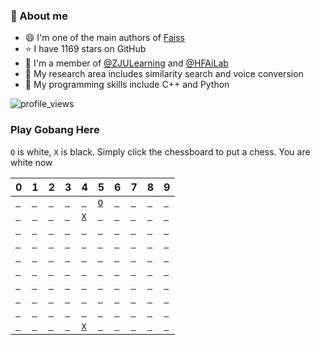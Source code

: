 
### 📖 About me

- 😄 I'm one of the main authors of [Faiss](https://github.com/facebookresearch/faiss)
- ⭐ I have 1169 stars on GitHub
- 🐼 I'm a member of [@ZJULearning](https://github.com/ZJULearning) and [@HFAiLab](https://github.com/HFAiLab)
- 🦊 My research area includes similarity search and voice conversion
- 🐨 My programming skills include C++ and Python

![profile_views](https://komarev.com/ghpvc/?username=kinglittleq&style=flat&label=Profile+views+since+2022/02/22)

### Play Gobang Here

`O` is white, `X` is black. Simply click the chessboard to put a chess.
You are white now

| 0                                                                                                                                                             | 1                                                                                                                                                             | 2                                                                                                                                                             | 3                                                                                                                                                             | 4                                                                                                                                                             | 5                                                                                                                                                             | 6                                                                                                                                                             | 7                                                                                                                                                             | 8                                                                                                                                                             | 9                                                                                                                                                             |
|---------------------------------------------------------------------------------------------------------------------------------------------------------------|---------------------------------------------------------------------------------------------------------------------------------------------------------------|---------------------------------------------------------------------------------------------------------------------------------------------------------------|---------------------------------------------------------------------------------------------------------------------------------------------------------------|---------------------------------------------------------------------------------------------------------------------------------------------------------------|---------------------------------------------------------------------------------------------------------------------------------------------------------------|---------------------------------------------------------------------------------------------------------------------------------------------------------------|---------------------------------------------------------------------------------------------------------------------------------------------------------------|---------------------------------------------------------------------------------------------------------------------------------------------------------------|---------------------------------------------------------------------------------------------------------------------------------------------------------------|
| <a href="https://github.com/KinglittleQ/KinglittleQ/issues/new?title=Put-0-0&body=Just+push+'Submit+new+issue'.+You+do+not+need+to+do+anything+else.">` `</a> | <a href="https://github.com/KinglittleQ/KinglittleQ/issues/new?title=Put-0-1&body=Just+push+'Submit+new+issue'.+You+do+not+need+to+do+anything+else.">` `</a> | <a href="https://github.com/KinglittleQ/KinglittleQ/issues/new?title=Put-0-2&body=Just+push+'Submit+new+issue'.+You+do+not+need+to+do+anything+else.">` `</a> | <a href="https://github.com/KinglittleQ/KinglittleQ/issues/new?title=Put-0-3&body=Just+push+'Submit+new+issue'.+You+do+not+need+to+do+anything+else.">` `</a> | <a href="https://github.com/KinglittleQ/KinglittleQ/issues/new?title=Put-0-4&body=Just+push+'Submit+new+issue'.+You+do+not+need+to+do+anything+else.">` `</a> | <a href="https://github.com/KinglittleQ/KinglittleQ/issues/new?title=Put-0-5&body=Just+push+'Submit+new+issue'.+You+do+not+need+to+do+anything+else.">`O`</a> | <a href="https://github.com/KinglittleQ/KinglittleQ/issues/new?title=Put-0-6&body=Just+push+'Submit+new+issue'.+You+do+not+need+to+do+anything+else.">` `</a> | <a href="https://github.com/KinglittleQ/KinglittleQ/issues/new?title=Put-0-7&body=Just+push+'Submit+new+issue'.+You+do+not+need+to+do+anything+else.">` `</a> | <a href="https://github.com/KinglittleQ/KinglittleQ/issues/new?title=Put-0-8&body=Just+push+'Submit+new+issue'.+You+do+not+need+to+do+anything+else.">` `</a> | <a href="https://github.com/KinglittleQ/KinglittleQ/issues/new?title=Put-0-9&body=Just+push+'Submit+new+issue'.+You+do+not+need+to+do+anything+else.">` `</a> |
| <a href="https://github.com/KinglittleQ/KinglittleQ/issues/new?title=Put-1-0&body=Just+push+'Submit+new+issue'.+You+do+not+need+to+do+anything+else.">` `</a> | <a href="https://github.com/KinglittleQ/KinglittleQ/issues/new?title=Put-1-1&body=Just+push+'Submit+new+issue'.+You+do+not+need+to+do+anything+else.">` `</a> | <a href="https://github.com/KinglittleQ/KinglittleQ/issues/new?title=Put-1-2&body=Just+push+'Submit+new+issue'.+You+do+not+need+to+do+anything+else.">` `</a> | <a href="https://github.com/KinglittleQ/KinglittleQ/issues/new?title=Put-1-3&body=Just+push+'Submit+new+issue'.+You+do+not+need+to+do+anything+else.">` `</a> | <a href="https://github.com/KinglittleQ/KinglittleQ/issues/new?title=Put-1-4&body=Just+push+'Submit+new+issue'.+You+do+not+need+to+do+anything+else.">`X`</a> | <a href="https://github.com/KinglittleQ/KinglittleQ/issues/new?title=Put-1-5&body=Just+push+'Submit+new+issue'.+You+do+not+need+to+do+anything+else.">` `</a> | <a href="https://github.com/KinglittleQ/KinglittleQ/issues/new?title=Put-1-6&body=Just+push+'Submit+new+issue'.+You+do+not+need+to+do+anything+else.">` `</a> | <a href="https://github.com/KinglittleQ/KinglittleQ/issues/new?title=Put-1-7&body=Just+push+'Submit+new+issue'.+You+do+not+need+to+do+anything+else.">` `</a> | <a href="https://github.com/KinglittleQ/KinglittleQ/issues/new?title=Put-1-8&body=Just+push+'Submit+new+issue'.+You+do+not+need+to+do+anything+else.">` `</a> | <a href="https://github.com/KinglittleQ/KinglittleQ/issues/new?title=Put-1-9&body=Just+push+'Submit+new+issue'.+You+do+not+need+to+do+anything+else.">` `</a> |
| <a href="https://github.com/KinglittleQ/KinglittleQ/issues/new?title=Put-2-0&body=Just+push+'Submit+new+issue'.+You+do+not+need+to+do+anything+else.">` `</a> | <a href="https://github.com/KinglittleQ/KinglittleQ/issues/new?title=Put-2-1&body=Just+push+'Submit+new+issue'.+You+do+not+need+to+do+anything+else.">` `</a> | <a href="https://github.com/KinglittleQ/KinglittleQ/issues/new?title=Put-2-2&body=Just+push+'Submit+new+issue'.+You+do+not+need+to+do+anything+else.">` `</a> | <a href="https://github.com/KinglittleQ/KinglittleQ/issues/new?title=Put-2-3&body=Just+push+'Submit+new+issue'.+You+do+not+need+to+do+anything+else.">` `</a> | <a href="https://github.com/KinglittleQ/KinglittleQ/issues/new?title=Put-2-4&body=Just+push+'Submit+new+issue'.+You+do+not+need+to+do+anything+else.">` `</a> | <a href="https://github.com/KinglittleQ/KinglittleQ/issues/new?title=Put-2-5&body=Just+push+'Submit+new+issue'.+You+do+not+need+to+do+anything+else.">` `</a> | <a href="https://github.com/KinglittleQ/KinglittleQ/issues/new?title=Put-2-6&body=Just+push+'Submit+new+issue'.+You+do+not+need+to+do+anything+else.">` `</a> | <a href="https://github.com/KinglittleQ/KinglittleQ/issues/new?title=Put-2-7&body=Just+push+'Submit+new+issue'.+You+do+not+need+to+do+anything+else.">` `</a> | <a href="https://github.com/KinglittleQ/KinglittleQ/issues/new?title=Put-2-8&body=Just+push+'Submit+new+issue'.+You+do+not+need+to+do+anything+else.">` `</a> | <a href="https://github.com/KinglittleQ/KinglittleQ/issues/new?title=Put-2-9&body=Just+push+'Submit+new+issue'.+You+do+not+need+to+do+anything+else.">` `</a> |
| <a href="https://github.com/KinglittleQ/KinglittleQ/issues/new?title=Put-3-0&body=Just+push+'Submit+new+issue'.+You+do+not+need+to+do+anything+else.">` `</a> | <a href="https://github.com/KinglittleQ/KinglittleQ/issues/new?title=Put-3-1&body=Just+push+'Submit+new+issue'.+You+do+not+need+to+do+anything+else.">` `</a> | <a href="https://github.com/KinglittleQ/KinglittleQ/issues/new?title=Put-3-2&body=Just+push+'Submit+new+issue'.+You+do+not+need+to+do+anything+else.">` `</a> | <a href="https://github.com/KinglittleQ/KinglittleQ/issues/new?title=Put-3-3&body=Just+push+'Submit+new+issue'.+You+do+not+need+to+do+anything+else.">` `</a> | <a href="https://github.com/KinglittleQ/KinglittleQ/issues/new?title=Put-3-4&body=Just+push+'Submit+new+issue'.+You+do+not+need+to+do+anything+else.">` `</a> | <a href="https://github.com/KinglittleQ/KinglittleQ/issues/new?title=Put-3-5&body=Just+push+'Submit+new+issue'.+You+do+not+need+to+do+anything+else.">` `</a> | <a href="https://github.com/KinglittleQ/KinglittleQ/issues/new?title=Put-3-6&body=Just+push+'Submit+new+issue'.+You+do+not+need+to+do+anything+else.">` `</a> | <a href="https://github.com/KinglittleQ/KinglittleQ/issues/new?title=Put-3-7&body=Just+push+'Submit+new+issue'.+You+do+not+need+to+do+anything+else.">` `</a> | <a href="https://github.com/KinglittleQ/KinglittleQ/issues/new?title=Put-3-8&body=Just+push+'Submit+new+issue'.+You+do+not+need+to+do+anything+else.">` `</a> | <a href="https://github.com/KinglittleQ/KinglittleQ/issues/new?title=Put-3-9&body=Just+push+'Submit+new+issue'.+You+do+not+need+to+do+anything+else.">` `</a> |
| <a href="https://github.com/KinglittleQ/KinglittleQ/issues/new?title=Put-4-0&body=Just+push+'Submit+new+issue'.+You+do+not+need+to+do+anything+else.">` `</a> | <a href="https://github.com/KinglittleQ/KinglittleQ/issues/new?title=Put-4-1&body=Just+push+'Submit+new+issue'.+You+do+not+need+to+do+anything+else.">` `</a> | <a href="https://github.com/KinglittleQ/KinglittleQ/issues/new?title=Put-4-2&body=Just+push+'Submit+new+issue'.+You+do+not+need+to+do+anything+else.">` `</a> | <a href="https://github.com/KinglittleQ/KinglittleQ/issues/new?title=Put-4-3&body=Just+push+'Submit+new+issue'.+You+do+not+need+to+do+anything+else.">` `</a> | <a href="https://github.com/KinglittleQ/KinglittleQ/issues/new?title=Put-4-4&body=Just+push+'Submit+new+issue'.+You+do+not+need+to+do+anything+else.">` `</a> | <a href="https://github.com/KinglittleQ/KinglittleQ/issues/new?title=Put-4-5&body=Just+push+'Submit+new+issue'.+You+do+not+need+to+do+anything+else.">` `</a> | <a href="https://github.com/KinglittleQ/KinglittleQ/issues/new?title=Put-4-6&body=Just+push+'Submit+new+issue'.+You+do+not+need+to+do+anything+else.">` `</a> | <a href="https://github.com/KinglittleQ/KinglittleQ/issues/new?title=Put-4-7&body=Just+push+'Submit+new+issue'.+You+do+not+need+to+do+anything+else.">` `</a> | <a href="https://github.com/KinglittleQ/KinglittleQ/issues/new?title=Put-4-8&body=Just+push+'Submit+new+issue'.+You+do+not+need+to+do+anything+else.">` `</a> | <a href="https://github.com/KinglittleQ/KinglittleQ/issues/new?title=Put-4-9&body=Just+push+'Submit+new+issue'.+You+do+not+need+to+do+anything+else.">` `</a> |
| <a href="https://github.com/KinglittleQ/KinglittleQ/issues/new?title=Put-5-0&body=Just+push+'Submit+new+issue'.+You+do+not+need+to+do+anything+else.">` `</a> | <a href="https://github.com/KinglittleQ/KinglittleQ/issues/new?title=Put-5-1&body=Just+push+'Submit+new+issue'.+You+do+not+need+to+do+anything+else.">` `</a> | <a href="https://github.com/KinglittleQ/KinglittleQ/issues/new?title=Put-5-2&body=Just+push+'Submit+new+issue'.+You+do+not+need+to+do+anything+else.">` `</a> | <a href="https://github.com/KinglittleQ/KinglittleQ/issues/new?title=Put-5-3&body=Just+push+'Submit+new+issue'.+You+do+not+need+to+do+anything+else.">` `</a> | <a href="https://github.com/KinglittleQ/KinglittleQ/issues/new?title=Put-5-4&body=Just+push+'Submit+new+issue'.+You+do+not+need+to+do+anything+else.">` `</a> | <a href="https://github.com/KinglittleQ/KinglittleQ/issues/new?title=Put-5-5&body=Just+push+'Submit+new+issue'.+You+do+not+need+to+do+anything+else.">` `</a> | <a href="https://github.com/KinglittleQ/KinglittleQ/issues/new?title=Put-5-6&body=Just+push+'Submit+new+issue'.+You+do+not+need+to+do+anything+else.">` `</a> | <a href="https://github.com/KinglittleQ/KinglittleQ/issues/new?title=Put-5-7&body=Just+push+'Submit+new+issue'.+You+do+not+need+to+do+anything+else.">` `</a> | <a href="https://github.com/KinglittleQ/KinglittleQ/issues/new?title=Put-5-8&body=Just+push+'Submit+new+issue'.+You+do+not+need+to+do+anything+else.">` `</a> | <a href="https://github.com/KinglittleQ/KinglittleQ/issues/new?title=Put-5-9&body=Just+push+'Submit+new+issue'.+You+do+not+need+to+do+anything+else.">` `</a> |
| <a href="https://github.com/KinglittleQ/KinglittleQ/issues/new?title=Put-6-0&body=Just+push+'Submit+new+issue'.+You+do+not+need+to+do+anything+else.">` `</a> | <a href="https://github.com/KinglittleQ/KinglittleQ/issues/new?title=Put-6-1&body=Just+push+'Submit+new+issue'.+You+do+not+need+to+do+anything+else.">` `</a> | <a href="https://github.com/KinglittleQ/KinglittleQ/issues/new?title=Put-6-2&body=Just+push+'Submit+new+issue'.+You+do+not+need+to+do+anything+else.">` `</a> | <a href="https://github.com/KinglittleQ/KinglittleQ/issues/new?title=Put-6-3&body=Just+push+'Submit+new+issue'.+You+do+not+need+to+do+anything+else.">` `</a> | <a href="https://github.com/KinglittleQ/KinglittleQ/issues/new?title=Put-6-4&body=Just+push+'Submit+new+issue'.+You+do+not+need+to+do+anything+else.">` `</a> | <a href="https://github.com/KinglittleQ/KinglittleQ/issues/new?title=Put-6-5&body=Just+push+'Submit+new+issue'.+You+do+not+need+to+do+anything+else.">` `</a> | <a href="https://github.com/KinglittleQ/KinglittleQ/issues/new?title=Put-6-6&body=Just+push+'Submit+new+issue'.+You+do+not+need+to+do+anything+else.">` `</a> | <a href="https://github.com/KinglittleQ/KinglittleQ/issues/new?title=Put-6-7&body=Just+push+'Submit+new+issue'.+You+do+not+need+to+do+anything+else.">` `</a> | <a href="https://github.com/KinglittleQ/KinglittleQ/issues/new?title=Put-6-8&body=Just+push+'Submit+new+issue'.+You+do+not+need+to+do+anything+else.">` `</a> | <a href="https://github.com/KinglittleQ/KinglittleQ/issues/new?title=Put-6-9&body=Just+push+'Submit+new+issue'.+You+do+not+need+to+do+anything+else.">` `</a> |
| <a href="https://github.com/KinglittleQ/KinglittleQ/issues/new?title=Put-7-0&body=Just+push+'Submit+new+issue'.+You+do+not+need+to+do+anything+else.">` `</a> | <a href="https://github.com/KinglittleQ/KinglittleQ/issues/new?title=Put-7-1&body=Just+push+'Submit+new+issue'.+You+do+not+need+to+do+anything+else.">` `</a> | <a href="https://github.com/KinglittleQ/KinglittleQ/issues/new?title=Put-7-2&body=Just+push+'Submit+new+issue'.+You+do+not+need+to+do+anything+else.">` `</a> | <a href="https://github.com/KinglittleQ/KinglittleQ/issues/new?title=Put-7-3&body=Just+push+'Submit+new+issue'.+You+do+not+need+to+do+anything+else.">` `</a> | <a href="https://github.com/KinglittleQ/KinglittleQ/issues/new?title=Put-7-4&body=Just+push+'Submit+new+issue'.+You+do+not+need+to+do+anything+else.">` `</a> | <a href="https://github.com/KinglittleQ/KinglittleQ/issues/new?title=Put-7-5&body=Just+push+'Submit+new+issue'.+You+do+not+need+to+do+anything+else.">` `</a> | <a href="https://github.com/KinglittleQ/KinglittleQ/issues/new?title=Put-7-6&body=Just+push+'Submit+new+issue'.+You+do+not+need+to+do+anything+else.">` `</a> | <a href="https://github.com/KinglittleQ/KinglittleQ/issues/new?title=Put-7-7&body=Just+push+'Submit+new+issue'.+You+do+not+need+to+do+anything+else.">` `</a> | <a href="https://github.com/KinglittleQ/KinglittleQ/issues/new?title=Put-7-8&body=Just+push+'Submit+new+issue'.+You+do+not+need+to+do+anything+else.">` `</a> | <a href="https://github.com/KinglittleQ/KinglittleQ/issues/new?title=Put-7-9&body=Just+push+'Submit+new+issue'.+You+do+not+need+to+do+anything+else.">` `</a> |
| <a href="https://github.com/KinglittleQ/KinglittleQ/issues/new?title=Put-8-0&body=Just+push+'Submit+new+issue'.+You+do+not+need+to+do+anything+else.">` `</a> | <a href="https://github.com/KinglittleQ/KinglittleQ/issues/new?title=Put-8-1&body=Just+push+'Submit+new+issue'.+You+do+not+need+to+do+anything+else.">` `</a> | <a href="https://github.com/KinglittleQ/KinglittleQ/issues/new?title=Put-8-2&body=Just+push+'Submit+new+issue'.+You+do+not+need+to+do+anything+else.">` `</a> | <a href="https://github.com/KinglittleQ/KinglittleQ/issues/new?title=Put-8-3&body=Just+push+'Submit+new+issue'.+You+do+not+need+to+do+anything+else.">` `</a> | <a href="https://github.com/KinglittleQ/KinglittleQ/issues/new?title=Put-8-4&body=Just+push+'Submit+new+issue'.+You+do+not+need+to+do+anything+else.">` `</a> | <a href="https://github.com/KinglittleQ/KinglittleQ/issues/new?title=Put-8-5&body=Just+push+'Submit+new+issue'.+You+do+not+need+to+do+anything+else.">` `</a> | <a href="https://github.com/KinglittleQ/KinglittleQ/issues/new?title=Put-8-6&body=Just+push+'Submit+new+issue'.+You+do+not+need+to+do+anything+else.">` `</a> | <a href="https://github.com/KinglittleQ/KinglittleQ/issues/new?title=Put-8-7&body=Just+push+'Submit+new+issue'.+You+do+not+need+to+do+anything+else.">` `</a> | <a href="https://github.com/KinglittleQ/KinglittleQ/issues/new?title=Put-8-8&body=Just+push+'Submit+new+issue'.+You+do+not+need+to+do+anything+else.">` `</a> | <a href="https://github.com/KinglittleQ/KinglittleQ/issues/new?title=Put-8-9&body=Just+push+'Submit+new+issue'.+You+do+not+need+to+do+anything+else.">` `</a> |
| <a href="https://github.com/KinglittleQ/KinglittleQ/issues/new?title=Put-9-0&body=Just+push+'Submit+new+issue'.+You+do+not+need+to+do+anything+else.">` `</a> | <a href="https://github.com/KinglittleQ/KinglittleQ/issues/new?title=Put-9-1&body=Just+push+'Submit+new+issue'.+You+do+not+need+to+do+anything+else.">` `</a> | <a href="https://github.com/KinglittleQ/KinglittleQ/issues/new?title=Put-9-2&body=Just+push+'Submit+new+issue'.+You+do+not+need+to+do+anything+else.">` `</a> | <a href="https://github.com/KinglittleQ/KinglittleQ/issues/new?title=Put-9-3&body=Just+push+'Submit+new+issue'.+You+do+not+need+to+do+anything+else.">` `</a> | <a href="https://github.com/KinglittleQ/KinglittleQ/issues/new?title=Put-9-4&body=Just+push+'Submit+new+issue'.+You+do+not+need+to+do+anything+else.">`X`</a> | <a href="https://github.com/KinglittleQ/KinglittleQ/issues/new?title=Put-9-5&body=Just+push+'Submit+new+issue'.+You+do+not+need+to+do+anything+else.">` `</a> | <a href="https://github.com/KinglittleQ/KinglittleQ/issues/new?title=Put-9-6&body=Just+push+'Submit+new+issue'.+You+do+not+need+to+do+anything+else.">` `</a> | <a href="https://github.com/KinglittleQ/KinglittleQ/issues/new?title=Put-9-7&body=Just+push+'Submit+new+issue'.+You+do+not+need+to+do+anything+else.">` `</a> | <a href="https://github.com/KinglittleQ/KinglittleQ/issues/new?title=Put-9-8&body=Just+push+'Submit+new+issue'.+You+do+not+need+to+do+anything+else.">` `</a> | <a href="https://github.com/KinglittleQ/KinglittleQ/issues/new?title=Put-9-9&body=Just+push+'Submit+new+issue'.+You+do+not+need+to+do+anything+else.">` `</a> |


